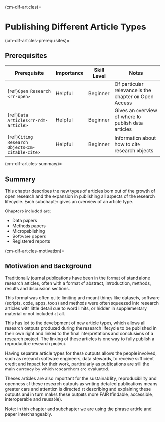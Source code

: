 (cm-dif-articles)=
# Publishing Different Article Types


(cm-dif-articles-prerequisites)=
## Prerequisites

| Prerequisite | Importance | Skill Level | Notes |
| -------------|----------|------|----|
| {ref}`Open Research <rr-open>` | Helpful | Beginner | Of particular relevance is the chapter on Open Access |
| {ref}`Data Articles<rr-rdm-article>` | Helpful | Beginner | Gives an overview of where to publish data articles |
| {ref}`Citing Research Objects<cm-citable-cite>` | Helpful | Beginner | Information about how to cite research objects |


(cm-dif-articles-summary)=
## Summary
This chapter describes the new types of articles born out of the growth of open research and the expansion in publishing all aspects of the research lifecycle. Each subchapter gives an overview of an article type.

Chapters included are:

* Data papers 
* Methods papers
* Micropublishing
* Software papers
* Registered reports


(cm-dif-articles-motivation)=
## Motivation and Background
Traditionally journal publications have been in the format of stand alone research articles, often with a format of abstract, introduction, methods, results and discussion sections.

This format was often quite limiting and meant things like datasets, software (scripts, code, apps, tools) and methods were often squeezed into research articles with little detail due to word limits, or hidden in supplementary material or not included at all. 

This has led to the development of new article types, which allows all research outputs produced during the research lifecycle to be published in their own right and linked to the final interpretations and conclusions of a research project. 
The linking of these articles is one way to fully publish a reproducible research project. 

Having separate article types for these outputs allows the people involved, such as research software engineers, data stewards, to receive sufficient credit and impact for their work, particularly as publications are still the main currency by which researchers are evaluated.

Theses articles are also important for the sustainability, reproducibility and openness of these research outputs as writing detailed publications means greater care and attention is directed at describing and explaining these outputs and in turn makes these outputs more FAIR (findable, accessible, interoperable and reusable).

Note: in this chapter and subchapter we are using the phrase article and paper interchangeably. 
